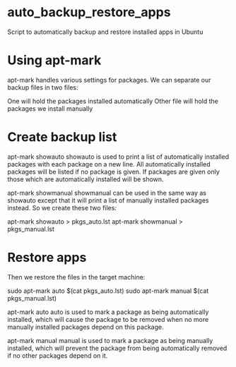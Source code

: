 # auto_backup_restore_apps
Script to automatically backup and restore installed apps in Ubuntu

# Using apt-mark

apt-mark handles various settings for packages. We can separate our backup files in two files:

One will hold the packages installed automatically
Other file will hold the packages we install manually

# Create backup list
apt-mark showauto
showauto is used to print a list of automatically installed packages with each package on a new line. All automatically installed packages will be listed if no package is given. If packages are given only those which are automatically installed will be shown.

apt-mark showmanual
showmanual can be used in the same way as showauto except that it will print a list of manually installed packages instead.
So we create these two files:


apt-mark showauto > pkgs_auto.lst
apt-mark showmanual > pkgs_manual.lst

# Restore apps
Then we restore the files in the target machine:


sudo apt-mark auto $(cat pkgs_auto.lst)
sudo apt-mark manual $(cat pkgs_manual.lst)

apt-mark auto
auto is used to mark a package as being automatically installed, which will cause the package to be removed when no more manually installed packages depend on this package.

apt-mark manual
manual is used to mark a package as being manually installed, which will prevent the package from being automatically removed if no other packages depend on it.
